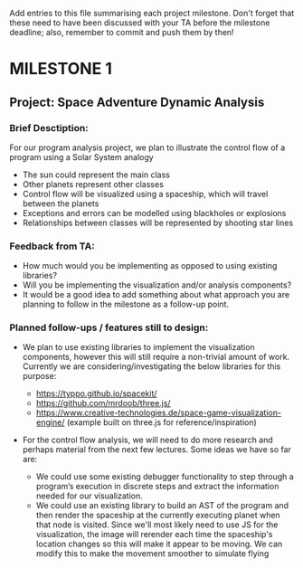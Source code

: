 Add entries to this file summarising each project milestone. Don't forget that these need to have been discussed with your TA before the milestone deadline; also, remember to commit and push them by then!

# MILESTONE 1
## Project: Space Adventure Dynamic Analysis

### Brief Desctiption:
For our program analysis project, we plan to illustrate the control flow of a program using a Solar System analogy
- The sun could represent the main class
- Other planets represent other classes
- Control flow will be visualized using a spaceship, which will travel between the planets
- Exceptions and errors can be modelled using blackholes or explosions
- Relationships between classes will be represented by shooting star lines

### Feedback from TA:
- How much would you be implementing as opposed to using existing libraries?
- Will you be implementing the visualization and/or analysis components?
- It would be a good idea to add something about what approach you are planning to follow in the milestone as a follow-up point. 

### Planned follow-ups / features still to design:
- We plan to use existing libraries to implement the visualization components, however this will still require a 
non-trivial amount of work. Currently we are considering/investigating the below libraries for this purpose:
  - https://typpo.github.io/spacekit/
  - https://github.com/mrdoob/three.js/
  - https://www.creative-technologies.de/space-game-visualization-engine/ (example built on three.js for reference/inspiration)

- For the control flow analysis, we will need to do more research and perhaps material from the next few lectures. Some ideas we have so far are:
    - We could use some existing debugger functionality to step through a program’s execution in discrete steps and extract the information needed for our visualization.
    - We could use an existing library to build an AST of the program and then render the spaceship at the currently executing planet when that node is visited. Since we'll most likely need to use JS for the visualization, the image will rerender each time the spaceship's location changes so this will make it appear to be moving. We can modify this to make the movement smoother to simulate flying

